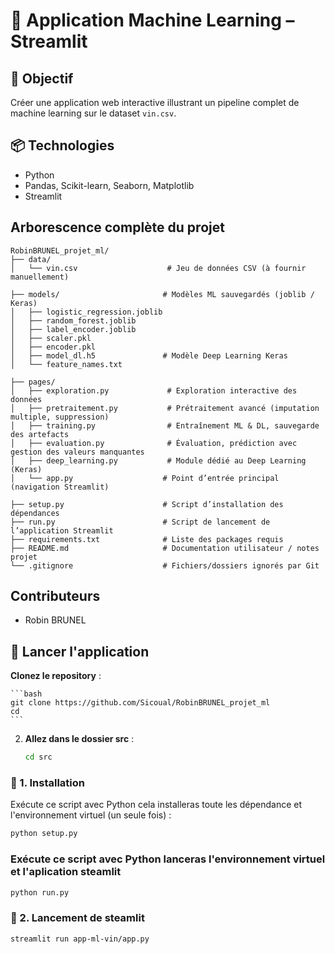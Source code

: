 # 🍷 Application Machine Learning – Streamlit

## 🎯 Objectif
Créer une application web interactive illustrant un pipeline complet de machine learning sur le dataset `vin.csv`.

## 📦 Technologies
- Python
- Pandas, Scikit-learn, Seaborn, Matplotlib
- Streamlit

## Arborescence complète du projet
```plaintext
RobinBRUNEL_projet_ml/
├── data/
│   └── vin.csv                    # Jeu de données CSV (à fournir manuellement)

├── models/                       # Modèles ML sauvegardés (joblib / Keras)
│   ├── logistic_regression.joblib
│   ├── random_forest.joblib
│   ├── label_encoder.joblib
│   ├── scaler.pkl
│   ├── encoder.pkl
│   ├── model_dl.h5               # Modèle Deep Learning Keras
│   └── feature_names.txt

├── pages/
│   ├── exploration.py             # Exploration interactive des données
│   ├── pretraitement.py           # Prétraitement avancé (imputation multiple, suppression)
│   ├── training.py                # Entraînement ML & DL, sauvegarde des artefacts
│   ├── evaluation.py              # Évaluation, prédiction avec gestion des valeurs manquantes
│   ├── deep_learning.py           # Module dédié au Deep Learning (Keras)
│   └── app.py                    # Point d’entrée principal (navigation Streamlit)

├── setup.py                      # Script d’installation des dépendances
├── run.py                        # Script de lancement de l’application Streamlit
├── requirements.txt              # Liste des packages requis
├── README.md                     # Documentation utilisateur / notes projet
└── .gitignore                    # Fichiers/dossiers ignorés par Git

```

## Contributeurs
- Robin BRUNEL

## 🚀 Lancer l'application

 **Clonez le repository** :

    ```bash
    git clone https://github.com/Sicoual/RobinBRUNEL_projet_ml
    cd 
    ```

2. **Allez dans le dossier src** :

    ```bash
    cd src

### 🔧 1. Installation 
Exécute ce script avec Python cela installeras toute les dépendance et l'environnement virtuel  (un seule fois) :
```bash
python setup.py
```
### Exécute ce script avec Python lanceras l'environnement virtuel et l'aplication steamlit
```bash
python run.py
```
### 🔧 2. Lancement  de steamlit
```bash
streamlit run app-ml-vin/app.py
```
### 